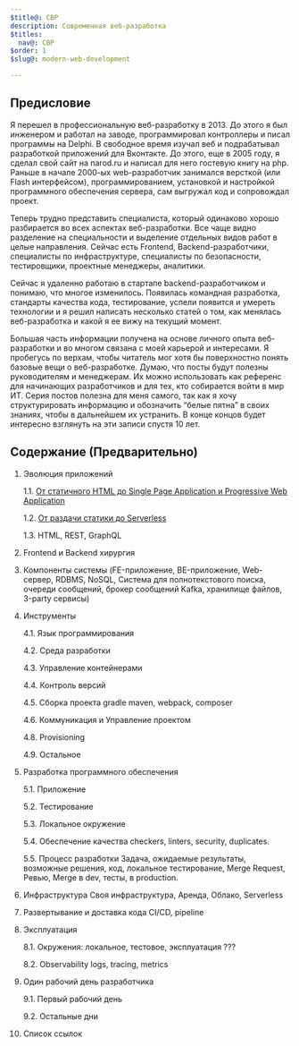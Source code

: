 ```yaml
---
$title@: СВР
description: Современная веб-разработка
$titles:
  nav@: СВР
$order: 1
$slug@: modern-web-development

---
```


## Предисловие

Я перешел в профессиональную веб-разработку в 2013. До этого я был инженером и работал на заводе, программировал контроллеры и писал программы на Delphi. В свободное время изучал веб и подрабатывал разработкой приложений для Вконтакте. До этого, еще в 2005 году, я сделал свой сайт на narod.ru и написал для него гостевую книгу на php. Раньше в начале 2000-ых web-разработчик занимался версткой (или Flash интерфейсом), программированием, установкой и настройкой программного обеспечения сервера, сам выгружал код и сопровождал проект. 

Теперь трудно представить специалиста, который одинаково хорошо разбирается во всех аспектах веб-разработки. Все чаще видно разделение на специальности и выделение отдельных видов работ в целые направления. Сейчас есть Frontend, Backend-разработчики, специалисты по инфраструктуре, специалисты по безопасности, тестировщики, проектные менеджеры, аналитики.

Сейчас я удаленно работаю в стартапе backend-разработчиком и понимаю, что многое изменилось. Появилась командная разработка, стандарты качества кода, тестирование, успели появится и умереть технологии и я решил написать несколько статей о том, как менялась веб-разработка и какой я ее вижу на текущий момент.

Большая часть информации получена на основе личного опыта веб-разработки и во многом связана с моей карьерой и интересами. Я пробегусь по верхам, чтобы читатель мог хотя бы поверхностно понять базовые вещи о веб-разработке. Думаю, что посты будут полезны руководителям и менеджерам. Их можно использовать как референс для начинающих разработчиков и для тех, кто собирается войти в мир ИТ. Серия постов полезна для меня самого, так как я хочу структурировать информацию и обозначить “белые пятна” в своих знаниях, чтобы в дальнейшем их устранить. В конце концов будет интересно взглянуть на эти записи спустя 10 лет.


## Содержание (Предварительно)
 
1. Эволюция приложений

    1.1. [От статичного HTML до Single Page Application и Progressive Web Application](/posts/evolyuciya-veb-prilozheniy-ot-statichnogo-html-do-single-page-application-i-progressive-web-application/)

    1.2. [От раздачи статики до Serverless](/posts/evolyuciya-veb-prilozheniy-ot-razdachi-statiki-do-serverless/)

    1.3. HTML, REST, GraphQL

2. Frontend и Backend хирургия

3. Компоненты системы (FE-приложение, BE-приложение, Web-сервер, RDBMS, NoSQL, Система для полнотекстового поиска, очереди сообщений, брокер сообщений Kafka, хранилище файлов, 3-party сервисы)

4. Инструменты

    4.1. Язык программирования

    4.2. Среда разработки

    4.3. Управление контейнерами

    4.4. Контроль версий

    4.5. Сборка проекта gradle maven, webpack, composer

    4.6. Коммуникация и Управление проектом

    4.8. Provisioning

    4.9. Остальное

5. Разработка программного обеспечения

    5.1. Приложение

    5.2. Тестирование

    5.3. Локальное окружение 

    5.4. Обеспечение качества checkers, linters, security, duplicates.

    5.5. Процесс разработки Задача, ожидаемые результаты, возможные решения, код, локальное тестирование, Merge Request, Ревью, Merge в dev, тесты, в production.

6. Инфраструктура Своя инфраструктура, Аренда, Облако, Serverless

7. Развертывание и доставка кода CI/CD, pipeline
    
8. Эксплуатация 

    8.1. Окружения: локальное, тестовое, эксплуатация ???

    8.2. Observability logs, tracing, metrics

9. Один рабочий день разработчика

    9.1. Первый рабочий день

    9.2. Остальные дни

10. Список ссылок
